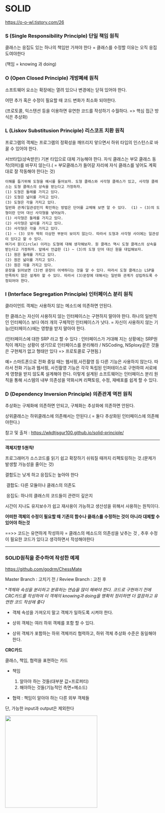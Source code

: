 # SOLID

https://o-o-wl.tistory.com/26

### S  (Single Responsibility Principle) 단일 책임 원칙

클래스는 응집도 있는 하나의 책임만 가져야 한다 = 클래스를 수정할 이유는 오직 응집도여야한다

(책임 = knowing 과 doing)

### O  (Open Closed Principle) 개방폐쇄 원칙

소프트웨어 요소는 확장에는 열려 있으나 변경에는 닫혀 있어야 한다.

어떤 추가 혹은 수정이 필요할 때 코드 변화가 최소화 되야한다.

(프로토콜, 익스텐션 등을 이용하면 유연한 코드를 작성하기 수월하다. => 핵심 접근 방식은 추상화)

### L  (Liskov Substitusion Principle) 리스코프 치환 원칙

프로그램의 객체는 프로그램의 정확성을 깨뜨리지 앟으면서 하위 타입의 인스턴스로 바꿀 수 있어야 한다.

서브타입(상속받은) 기본 타입으로 대체 가능해야 한다. 자식 클래스는 부모 클래스 동작(의미)를 바꾸지 않는다.( = 부모클래스가 들어갈 자리에 자식 클래스를 넣어도 계획대로 잘 작동해야 한다는 것)

```
이해를 돕기위해 도형을 예시를 들어보자. 도형 클래스와 사각형 클래스가 있고, 사각형 클래스는 도형 클래스의 상속을 받는다고 가정하자.
(1) 도형은 둘레를 가지고 있다.
(2) 도형은 넓이를 가지고 있다.
(3) 도형은 각을 가지고 있다.
일반화 관계(일관성인지 확인하는 방법은 단어를 교체해 보면 알 수 있다.  (1) ~ (3)의 도형이란 단어 대신 사각형을 넣어보자.
(1) 사각형은 둘레를 가지고 있다.
(2) 사각형은 넓이를 가지고 있다.
(3) 사각형은 각을 가지고 있다.
(1) ~ (3) 모두 딱히 이상한 부분이 보이지 않는다. 따라서 도형과 사각형 사이에는 일관성이 있다고 할 수 있다.
여기서 원(Circle) 이라는 도형에 대해 생각해보자. 원 클래스 역시 도형 클래스의 상속을 받는다고 가정하자. 앞에서 언급한 (1) ~ (3)의 도형 단어 대신 원을 대입해보자.
(1) 원은 둘레를 가지고 있다.
(2) 원은 넓이를 가지고 있다.
(3) 원은 각을 가지고 있다.
문장을 읽어보면 (3)번 문장이 어색하다는 것을 알 수 있다. 따라서 도형 클래스는 LSP을 만족하지 않은 설계라 할 수 있다. 따라서 (3)문장에 대해서는 일반화 관계가 성립하도록 수정되어야 한다.
```

### I  (Interface Segregation Principle) 인터페이스 분리 원칙

클라이언트 객체는 사용하지 않는 메소드에 의존하면 안된다.

한 클래스는 자신이 사용하지 않는 인터페이스는 구현하지 말아야 한다. 하나의 일반적인 인터페이스 보다 여러 개의 구체적인 인터페이스가 낫다. = 자신이 사용하지 않는 기능(인터페이스)에는 영향을 받지 말아야 한다. 

(인터페이스에 대한 SRP 라고 할 수 있다 : 인터페이스가 거대해 지는 상황에는 SRP원칙이 깨지는 상황이 생기므로 인터페이스를 분리해라 / NSCoding, NSploxy같은 것들은 구현체가 없고 형태만 있다 => 프로토콜로 구현됨.)

예> 스마트폰으로 전화 중일 때는 웹서핑,사진촬영 등 다른 기능은 사용하지 않는다. 따라서 전화 기능과 웹서핑, 사진촬영 기능은 각각 독립된 인퍼테이스로 구현하여 서로에게 영향을 받지 않도록 설계해야 한다. 이렇게 설계된 소프트웨어는 인터페이스 분리 원칙을 통해 시스템의 내부 의존성을 약화시켜 리팩토링, 수정, 재배포를 쉽게 할 수 있다.

### D  (Dependency Inversion Principle) 의존관계 역전 원칙

추상화는 구체화에 의존하면 안되고, 구체화는 추상화에 의존하면 안된다. 

상위클래스는 하위클래스에 의존해서는 안된다.( = 둘다 추상화된 인터페이스에 의존해야한다.)

참고 및 출처 : https://wkdtjsgur100.github.io/solid-principle/

****

**객체지향 5원칙!**

프로그래머가 소스코드를 읽기 쉽고 확장하기 쉬워질 때까지 리펙토링하는 것.(문제가 발생할 가능성을 줄이는 것)

결합도는 낮게 하고 응집도는 높아야 한다

​    결합도: 다른 모듈이나 클래스의 의존도

​    응집도: 하나의 클래스의 코드들이 관련이 깊은지

시간이 지나도 유지보수가 쉽고 재사용이 가능하고 생산성을 위해서 사용하는 원칙이다.

**어떠한 객체의 수정이 필요할 때 기존의 함수나 클래스를 수정하는 것이 아니라 대체할 수 있어야 하는것**

==>> 코드는 유연하게 작성하자 = 클래스의 메소드의 의존성을 낮추는 것 , 추후 수정이 필요한 코드가 있다고 생각하면서 작성해야한다

****

### SOLID원칙을 준수하여 작성한 예제

https://github.com/godrm/ChessMate

Master Branch : 고치기 전 / Review Branch : 고친 후

**객체와 속성을 분리하고 분류하는 연습을 많이 해봐야 한다. 코드로 구현하기 전에 *CRC카드를 작성하여 이 객체의 knowing과 doing을 명확히 정리하면 더 깔끔하고 유연한 코드 작성에 좋다**

- 객체 속성을 가져오지 말고 객체가 일하도록 시켜야 한다.

- 상위 객체는 여러 하위 객체를 포함 할 수 있다.

- 상위 객체가 포함하는 하위 객체끼리 협력하고, 하위 객체 추상화 수준은 동일해야 한다.

**CRC카드**

클래스, 책임, 협력을 표현하는 카드

- 책임
  1. 알아야 하는 것들(대부분 값=프로퍼티) 
  2. 해야하는 것들(기능적인 측면=메소드)

- 협력 : 책임이 알아야 하는 다른 외부 객체들

단, 가능한 input과 output은 제외한다

<img width="300" src="https://user-images.githubusercontent.com/31604976/57840678-0cb68000-7804-11e9-9087-91a211cf2122.jpeg">